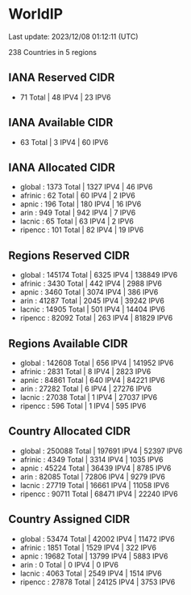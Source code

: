 # WorldIP

Last update: 2023/12/08 01:12:11 (UTC)

238 Countries in 5 regions

## IANA Reserved CIDR

- 71 Total | 48 IPV4 | 23 IPV6

## IANA Available CIDR

- 63 Total | 3 IPV4 | 60 IPV6

## IANA Allocated CIDR

- global : 1373 Total | 1327 IPV4 | 46 IPV6
- afrinic : 62 Total | 60 IPV4 | 2 IPV6
- apnic : 196 Total | 180 IPV4 | 16 IPV6
- arin : 949 Total | 942 IPV4 | 7 IPV6
- lacnic : 65 Total | 63 IPV4 | 2 IPV6
- ripencc : 101 Total | 82 IPV4 | 19 IPV6

## Regions Reserved CIDR

- global : 145174 Total | 6325 IPV4 | 138849 IPV6
- afrinic : 3430 Total | 442 IPV4 | 2988 IPV6
- apnic : 3460 Total | 3074 IPV4 | 386 IPV6
- arin : 41287 Total | 2045 IPV4 | 39242 IPV6
- lacnic : 14905 Total | 501 IPV4 | 14404 IPV6
- ripencc : 82092 Total | 263 IPV4 | 81829 IPV6

## Regions Available CIDR

- global : 142608 Total | 656 IPV4 | 141952 IPV6
- afrinic : 2831 Total | 8 IPV4 | 2823 IPV6
- apnic : 84861 Total | 640 IPV4 | 84221 IPV6
- arin : 27282 Total | 6 IPV4 | 27276 IPV6
- lacnic : 27038 Total | 1 IPV4 | 27037 IPV6
- ripencc : 596 Total | 1 IPV4 | 595 IPV6

## Country Allocated CIDR

- global : 250088 Total | 197691 IPV4 | 52397 IPV6
- afrinic : 4349 Total | 3314 IPV4 | 1035 IPV6
- apnic : 45224 Total | 36439 IPV4 | 8785 IPV6
- arin : 82085 Total | 72806 IPV4 | 9279 IPV6
- lacnic : 27719 Total | 16661 IPV4 | 11058 IPV6
- ripencc : 90711 Total | 68471 IPV4 | 22240 IPV6

## Country Assigned CIDR

- global : 53474 Total | 42002 IPV4 | 11472 IPV6
- afrinic : 1851 Total | 1529 IPV4 | 322 IPV6
- apnic : 19682 Total | 13799 IPV4 | 5883 IPV6
- arin : 0 Total | 0 IPV4 | 0 IPV6
- lacnic : 4063 Total | 2549 IPV4 | 1514 IPV6
- ripencc : 27878 Total | 24125 IPV4 | 3753 IPV6
